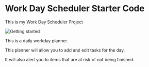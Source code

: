 # Work Day Scheduler Starter Code

This is my Work Day Scheduler Project 

<img src="./Assets/images/SchedulerScreenshot.png" alt="Getting started">

This is a daily workday planner.

This planner will allow you to add and edit tasks for the day.

It will also alert you to items that are at risk of not being finished.


